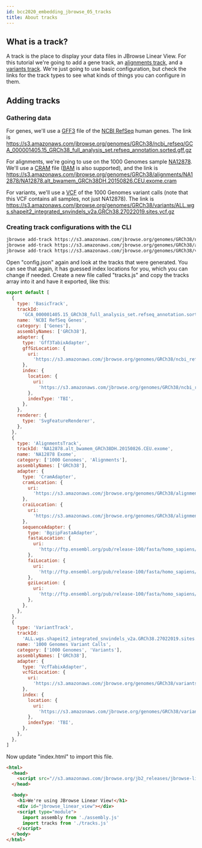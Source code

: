 ```yaml
---
id: bcc2020_embedding_jbrowse_05_tracks
title: About tracks
---
```


## What is a track?

A track is the place to display your data files in JBrowse Linear View. For this
tutorial we're going to add a gene track, an
[alignments track](user_guide#alignments-tracks), and a [variants track](user_guide#variant-tracks).
We're just going to use basic configuration, but check the links for the track
types to see what kinds of things you can configure in them.

## Adding tracks

### Gathering data

For genes, we'll use a
[GFF3](https://github.com/The-Sequence-Ontology/Specifications/blob/5c119af6316ccfbc6975af86d0e34157226d208d/gff3.md)
file of the [NCBI RefSeq](https://www.ncbi.nlm.nih.gov/refseq/) human genes. The
link is
https://s3.amazonaws.com/jbrowse.org/genomes/GRCh38/ncbi_refseq/GCA_000001405.15_GRCh38_full_analysis_set.refseq_annotation.sorted.gff.gz

For alignments, we're going to use on the 1000 Genomes sample
[NA12878](https://www.internationalgenome.org/data-portal/sample/NA12878). We'll
use a [CRAM](https://samtools.github.io/hts-specs/CRAMv3.pdf) file
([BAM](https://samtools.github.io/hts-specs/SAMv1.pdf) is also supported), and
the link is
https://s3.amazonaws.com/jbrowse.org/genomes/GRCh38/alignments/NA12878/NA12878.alt_bwamem_GRCh38DH.20150826.CEU.exome.cram

For variants, we'll use a
[VCF](https://samtools.github.io/hts-specs/VCFv4.3.pdf) of the 1000 Genomes
variant calls (note that this VCF contains all samples, not just NA12878). The
link is
https://s3.amazonaws.com/jbrowse.org/genomes/GRCh38/variants/ALL.wgs.shapeit2_integrated_snvindels_v2a.GRCh38.27022019.sites.vcf.gz

### Creating track configurations with the CLI

```sh
jbrowse add-track https://s3.amazonaws.com/jbrowse.org/genomes/GRCh38/ncbi_refseq/GCA_000001405.15_GRCh38_full_analysis_set.refseq_annotation.sorted.gff.gz --name "NCBI RefSeq Genes" --category "Genes" --config '{"renderer": {"type": "SvgFeatureRenderer"}}' --skipCheck
jbrowse add-track https://s3.amazonaws.com/jbrowse.org/genomes/GRCh38/alignments/NA12878/NA12878.alt_bwamem_GRCh38DH.20150826.CEU.exome.cram --name "NA12878 Exome" --category "1000 Genomes, Alignments" --skipCheck
jbrowse add-track https://s3.amazonaws.com/jbrowse.org/genomes/GRCh38/variants/ALL.wgs.shapeit2_integrated_snvindels_v2a.GRCh38.27022019.sites.vcf.gz --name "1000 Genomes Variant Calls" --category "1000 Genomes, Variants" --skipCheck
```

Open "config.json" again and look at the tracks that were generated. You can see
that again, it has guessed index locations for you, which you can change if
needed. Create a new file called "tracks.js" and copy the tracks array into it
and have it exported, like this:

```javascript title="tracks.js"
export default [
  {
    type: 'BasicTrack',
    trackId:
      'GCA_000001405.15_GRCh38_full_analysis_set.refseq_annotation.sorted.gff',
    name: 'NCBI RefSeq Genes',
    category: ['Genes'],
    assemblyNames: ['GRCh38'],
    adapter: {
      type: 'Gff3TabixAdapter',
      gffGzLocation: {
        uri:
          'https://s3.amazonaws.com/jbrowse.org/genomes/GRCh38/ncbi_refseq/GCA_000001405.15_GRCh38_full_analysis_set.refseq_annotation.sorted.gff.gz',
      },
      index: {
        location: {
          uri:
            'https://s3.amazonaws.com/jbrowse.org/genomes/GRCh38/ncbi_refseq/GCA_000001405.15_GRCh38_full_analysis_set.refseq_annotation.sorted.gff.gz.tbi',
        },
        indexType: 'TBI',
      },
    },
    renderer: {
      type: 'SvgFeatureRenderer',
    },
  },
  {
    type: 'AlignmentsTrack',
    trackId: 'NA12878.alt_bwamem_GRCh38DH.20150826.CEU.exome',
    name: 'NA12878 Exome',
    category: ['1000 Genomes', 'Alignments'],
    assemblyNames: ['GRCh38'],
    adapter: {
      type: 'CramAdapter',
      cramLocation: {
        uri:
          'https://s3.amazonaws.com/jbrowse.org/genomes/GRCh38/alignments/NA12878/NA12878.alt_bwamem_GRCh38DH.20150826.CEU.exome.cram',
      },
      craiLocation: {
        uri:
          'https://s3.amazonaws.com/jbrowse.org/genomes/GRCh38/alignments/NA12878/NA12878.alt_bwamem_GRCh38DH.20150826.CEU.exome.cram.crai',
      },
      sequenceAdapter: {
        type: 'BgzipFastaAdapter',
        fastaLocation: {
          uri:
            'http://ftp.ensembl.org/pub/release-100/fasta/homo_sapiens/dna_index/Homo_sapiens.GRCh38.dna.toplevel.fa.gz',
        },
        faiLocation: {
          uri:
            'http://ftp.ensembl.org/pub/release-100/fasta/homo_sapiens/dna_index/Homo_sapiens.GRCh38.dna.toplevel.fa.gz.fai',
        },
        gziLocation: {
          uri:
            'http://ftp.ensembl.org/pub/release-100/fasta/homo_sapiens/dna_index/Homo_sapiens.GRCh38.dna.toplevel.fa.gz.gzi',
        },
      },
    },
  },
  {
    type: 'VariantTrack',
    trackId:
      'ALL.wgs.shapeit2_integrated_snvindels_v2a.GRCh38.27022019.sites.vcf',
    name: '1000 Genomes Variant Calls',
    category: ['1000 Genomes', 'Variants'],
    assemblyNames: ['GRCh38'],
    adapter: {
      type: 'VcfTabixAdapter',
      vcfGzLocation: {
        uri:
          'https://s3.amazonaws.com/jbrowse.org/genomes/GRCh38/variants/ALL.wgs.shapeit2_integrated_snvindels_v2a.GRCh38.27022019.sites.vcf.gz',
      },
      index: {
        location: {
          uri:
            'https://s3.amazonaws.com/jbrowse.org/genomes/GRCh38/variants/ALL.wgs.shapeit2_integrated_snvindels_v2a.GRCh38.27022019.sites.vcf.gz.tbi',
        },
        indexType: 'TBI',
      },
    },
  },
]
```

Now update "index.html" to import this file.

```html {12} title="index.html"
<html>
  <head>
    <script src="//s3.amazonaws.com/jbrowse.org/jb2_releases/jbrowse-linear-view/jbrowse-linear-view@v0.0.1-beta.0/umd/jbrowse-linear-view.js"></script>
  </head>

  <body>
    <h1>We're using JBrowse Linear View!</h1>
    <div id="jbrowse_linear_view"></div>
    <script type="module">
      import assembly from './assembly.js'
      import tracks from './tracks.js'
    </script>
  </body>
</html>
```

